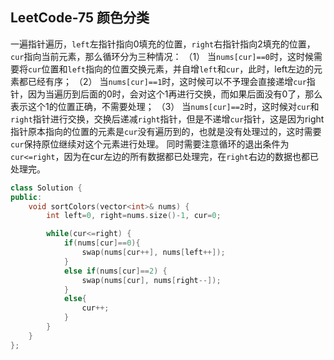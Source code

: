 ## LeetCode-75 颜色分类

一遍指针遍历，`left`左指针指向0填充的位置，`right`右指针指向2填充的位置，`cur`指向当前元素，那么循环分为三种情况：
（1） 当`nums[cur]==0`时，这时候需要将`cur`位置和`left`指向的位置交换元素，并自增`left`和`cur`，此时，left左边的元素都已经有序；
（2） 当`nums[cur]==1`时，这时候可以不予理会直接递增`cur`指针，因为当遍历到后面的0时，会对这个1再进行交换，而如果后面没有0了，那么表示这个1的位置正确，不需要处理；
（3） 当`nums[cur]==2`时，这时候对`cur`和`right`指针进行交换，交换后递减`right`指针，但是不递增`cur`指针，这是因为right指针原本指向的位置的元素是`cur`没有遍历到的，也就是没有处理过的，这时需要`cur`保持原位继续对这个元素进行处理。
同时需要注意循环的退出条件为`cur<=right`，因为在cur左边的所有数据都已处理完，在`right`右边的数据也都已处理完。



```cpp
class Solution {
public:
    void sortColors(vector<int>& nums) {
        int left=0, right=nums.size()-1, cur=0;

        while(cur<=right) {
            if(nums[cur]==0){
                swap(nums[cur++], nums[left++]);
            }
            else if(nums[cur]==2) {
                swap(nums[cur], nums[right--]);
            }
            else{
                cur++;
            }
        }
    }
};
```